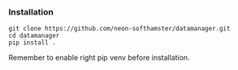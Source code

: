 ### Installation

```
git clone https://github.com/neon-softhamster/datamanager.git
cd datamanager
pip install .
```

Remember to enable right pip venv before installation.